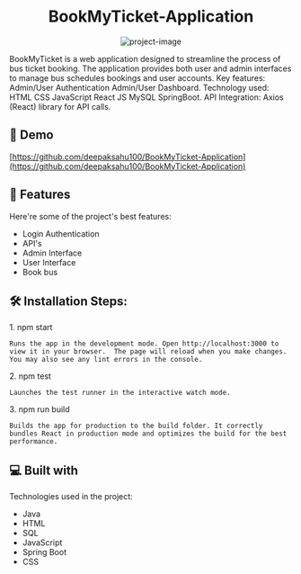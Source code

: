 <h1 align="center" id="title">BookMyTicket-Application</h1>

<p align="center"><img src="https://github.com/deepaksahu100/BookMyTicket-Application" alt="project-image"></p>

<p id="description">BookMyTicket is a web application designed to streamline the process of bus ticket booking. The application provides both user and admin interfaces to manage bus schedules bookings and user accounts. Key features: Admin/User Authentication Admin/User Dashboard. Technology used: HTML CSS JavaScript React JS MySQL SpringBoot. API Integration: Axios (React) library for API calls.</p>

<h2>🚀 Demo</h2>

[https://github.com/deepaksahu100/BookMyTicket-Application](https://github.com/deepaksahu100/BookMyTicket-Application)

  
  
<h2>🧐 Features</h2>

Here're some of the project's best features:

*   Login Authentication
*   API's
*   Admin Interface
*   User Interface
*   Book bus

<h2>🛠️ Installation Steps:</h2>

<p>1. npm start</p>

```
Runs the app in the development mode. Open http://localhost:3000 to view it in your browser.  The page will reload when you make changes. You may also see any lint errors in the console.
```

<p>2. npm test</p>

```
Launches the test runner in the interactive watch mode.
```

<p>3. npm run build</p>

```
Builds the app for production to the build folder. It correctly bundles React in production mode and optimizes the build for the best performance.
```

  
  
<h2>💻 Built with</h2>

Technologies used in the project:

*   Java
*   HTML
*   SQL
*   JavaScript
*   Spring Boot
*   CSS
